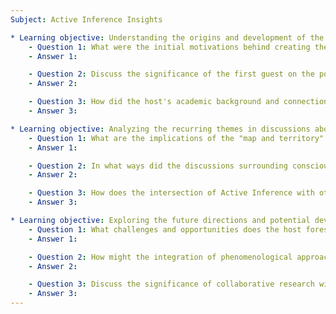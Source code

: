 ```yaml
---
Subject: Active Inference Insights

* Learning objective: Understanding the origins and development of the Active Inference podcast series.
    - Question 1: What were the initial motivations behind creating the Active Inference podcast series, and how did the host perceive the existing gaps in available content?
    - Answer 1: 

    - Question 2: Discuss the significance of the first guest on the podcast and the impact their participation had on the series' trajectory.
    - Answer 2: 

    - Question 3: How did the host's academic background and connections influence the development and themes of the podcast episodes?
    - Answer 3: 

* Learning objective: Analyzing the recurring themes in discussions about Active Inference.
    - Question 1: What are the implications of the "map and territory" distinction in the context of Active Inference, and how does it relate to the understanding of consciousness?
    - Answer 1: 

    - Question 2: In what ways did the discussions surrounding consciousness evolve throughout the podcast series, and what key insights emerged from these conversations?
    - Answer 2: 

    - Question 3: How does the intersection of Active Inference with other disciplines contribute to a broader understanding of self-organization in living systems?
    - Answer 3: 

* Learning objective: Exploring the future directions and potential developments in the field of Active Inference.
    - Question 1: What challenges and opportunities does the host foresee for the future of Active Inference research and its applications in various fields?
    - Answer 1: 

    - Question 2: How might the integration of phenomenological approaches enhance the study of Active Inference and consciousness?
    - Answer 2: 

    - Question 3: Discuss the significance of collaborative research within the Active Inference community and its potential impact on advancing the field.
    - Answer 3: 
---
```

